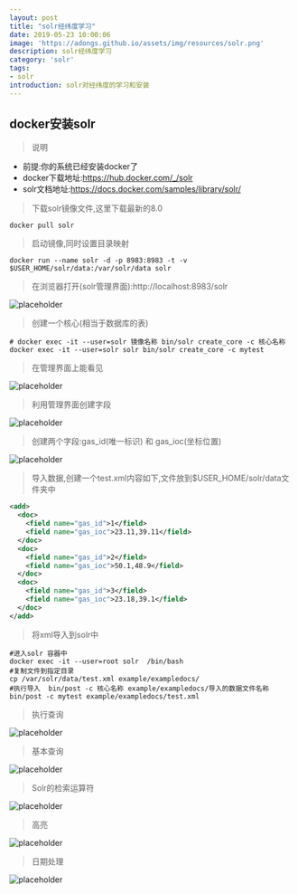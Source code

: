 ```yaml
---
layout: post
title: "solr经纬度学习"
date: 2019-05-23 10:00:06
image: 'https://adongs.github.io/assets/img/resources/solr.png'
description: solr经纬度学习
category: 'solr'
tags:
- solr
introduction: solr对经纬度的学习和安装
---
```


## docker安装solr

> 说明
-  前提:你的系统已经安装docker了
-  docker下载地址:https://hub.docker.com/_/solr
- solr文档地址:https://docs.docker.com/samples/library/solr/

> 下载solr镜像文件,这里下载最新的8.0
```shell
docker pull solr
```
> 启动镜像,同时设置目录映射
```shell
docker run --name solr -d -p 8983:8983 -t -v $USER_HOME/solr/data:/var/solr/data solr
```
> 在浏览器打开(solr管理界面):http://localhost:8983/solr

![placeholder](https://adongs.github.io/assets/img/blog/solr/1.png "solr")

> 创建一个核心(相当于数据库的表)
```shell
# docker exec -it --user=solr 镜像名称 bin/solr create_core -c 核心名称
docker exec -it --user=solr solr bin/solr create_core -c mytest
```

> 在管理界面上能看见

![placeholder](https://adongs.github.io/assets/img/blog/solr/2.png "solr")

> 利用管理界面创建字段

![placeholder](https://adongs.github.io/assets/img/blog/solr/3.png "solr")

> 创建两个字段:gas_id(唯一标识) 和 gas_ioc(坐标位置)

![placeholder](https://adongs.github.io/assets/img/blog/solr/4.png "solr")

> 导入数据,创建一个test.xml内容如下,文件放到$USER_HOME/solr/data文件夹中

```xml
<add>
  <doc>
    <field name="gas_id">1</field>
    <field name="gas_ioc">23.11,39.11</field>
  </doc>
  <doc>
    <field name="gas_id">2</field>
    <field name="gas_ioc">50.1,48.9</field>
  </doc>
  <doc>
    <field name="gas_id">3</field>
    <field name="gas_ioc">23.18,39.1</field>
  </doc>
</add>
```

> 将xml导入到solr中

```shell
#进入solr 容器中
docker exec -it --user=root solr  /bin/bash
#复制文件到指定目录
cp /var/solr/data/test.xml example/exampledocs/
#执行导入  bin/post -c 核心名称 example/exampledocs/导入的数据文件名称
bin/post -c mytest example/exampledocs/test.xml
```

> 执行查询

![placeholder](https://adongs.github.io/assets/img/blog/solr/5.png "solr")

> 基本查询

![placeholder](https://adongs.github.io/assets/img/blog/solr/6.png "solr")

> Solr的检索运算符

![placeholder](https://adongs.github.io/assets/img/blog/solr/7.png "solr")

> 高亮

![placeholder](https://adongs.github.io/assets/img/blog/solr/8.png "solr")

> 日期处理

![placeholder](https://adongs.github.io/assets/img/blog/solr/9.png "solr")